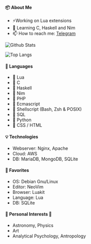 #### 📦 About Me
- ⚡️Working on Lua extensions
- 🌱 Learning C, Haskell and Nim
- 📫 How to reach me: [Telegram](https://t.me/arkt8)

![Github Stats](https://github-readme-stats.vercel.app/api?username=arkt8&show_icons=true&theme=nord)

![Top Langs](https://github-readme-stats.vercel.app/api/top-langs/?username=arkt8&theme=nord&show_icons=true&langs_count=10&layout=compact)

#### 🔧 Languages
- 💚 Lua
- 🌄 C
- 🌱 Haskell
- 💚 Nim
- 💎 PHP
- 💎 Ecmascript
- 💎 Shellscript (Bash, Zsh & POSIX)
- 💎 SQL
- 📎 Python
- 📎 CSS / HTML

#### 💡 Technologies
- Webserver: Nginx, Apache
- Cloud: AWS
- DB: MariaDB, MongoDB, SQLite

#### 💚 Favorites
- OS: Debian Gnu/Linux
- Editor: NeoVim
- Browser: Luakit
- Language: Lua
- DB: SQLite

#### 🔎 Personal Interests 🔭
- Astronomy, Physics
- Art
- Analytical Psychology, Antropology


